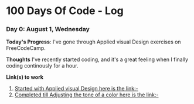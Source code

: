 # 100 Days Of Code - Log

<!--### Day 0: February 30, 2016 (Example 1)
##### (delete me or comment me out)

**Today's Progress**: Fixed CSS, worked on canvas functionality for the app.

**Thoughts:** I really struggled with CSS, but, overall, I feel like I am slowly getting better at it. Canvas is still new for me, but I managed to figure out some basic functionality.

**Link to work:** [Calculator App](http://www.example.com)


### Day 1: June 27, Monday

**Today's Progress**: I've gone through many exercises on FreeCodeCamp.

**Thoughts** I've recently started coding, and it's a great feeling when I finally solve an algorithm challenge after a lot of attempts and hours spent.

**Link(s) to work**
1. [Find the Longest Word in a String](https://www.freecodecamp.com/challenges/find-the-longest-word-in-a-string)
2. [Title Case a Sentence](https://www.freecodecamp.com/challenges/title-case-a-sentence) -->




### Day 0: August 1, Wednesday

**Today's Progress**: I've gone through Applied visual Design exercises on FreeCodeCamp.

**Thoughts** I've recently started coding, and it's a great feeling when I finally coding continously for a hour.

**Link(s) to work**
1. [Started with Applied visual Design here is the link:-](https://learn.freecodecamp.org/responsive-web-design/applied-visual-design/create-visual-balance-using-the-text-align-property)
2. [Completed till Adjusting the tone of a color here is the link:-](https://learn.freecodecamp.org/responsive-web-design/applied-visual-design/adjust-the-tone-of-a-color)
